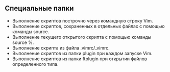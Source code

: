 ## Специальные папки

- Выполнение скриптов построчно через командную строку Vim.
- Выполнение скриптов, сохраненных в отдельных файлах с помощью команды source.
- Выполнение текущего открытого скрипта с помощью команды source %.
- Выполнение скрипта из файла .vimrc/_vimrc.
- Выполнение скриптов из папки plugin при каждом запуске Vim.
- Выполнение скриптов из папки ftplugin при открытии файлов определенного типа.
